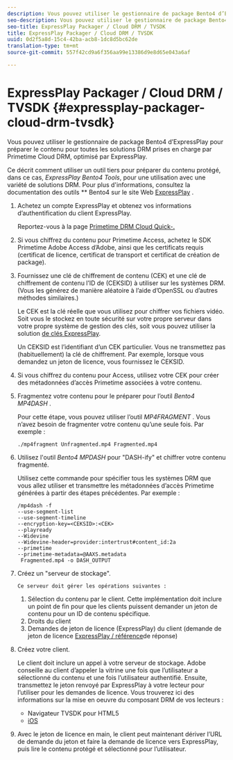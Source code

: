 ```yaml
---
description: Vous pouvez utiliser le gestionnaire de package Bento4 d’ExpressPlay pour préparer le contenu pour toutes les solutions DRM prises en charge par Primetime Cloud DRM, optimisé par ExpressPlay.
seo-description: Vous pouvez utiliser le gestionnaire de package Bento4 d’ExpressPlay pour préparer le contenu pour toutes les solutions DRM prises en charge par Primetime Cloud DRM, optimisé par ExpressPlay.
seo-title: ExpressPlay Packager / Cloud DRM / TVSDK
title: ExpressPlay Packager / Cloud DRM / TVSDK
uuid: 0d2f5a8d-15c4-42ba-acb8-1dc8d5bc62de
translation-type: tm+mt
source-git-commit: 557f42cd9a6f356aa99e13386d9e8d65e043a6af

---
```



# ExpressPlay Packager / Cloud DRM / TVSDK {#expressplay-packager-cloud-drm-tvsdk}

Vous pouvez utiliser le gestionnaire de package Bento4 d’ExpressPlay pour préparer le contenu pour toutes les solutions DRM prises en charge par Primetime Cloud DRM, optimisé par ExpressPlay.

Ce décrit comment utiliser un outil tiers pour préparer du contenu protégé, dans ce cas, *ExpressPlay Bento4 Tools*, pour une utilisation avec une variété de solutions DRM. Pour plus d&#39;informations, consultez la documentation des outils ** Bento4 sur le site Web [ExpressPlay](https://www.expressplay.com/developer/) .
1. Achetez un compte ExpressPlay et obtenez vos informations d’authentification du client ExpressPlay.

   Reportez-vous à la page [Primetime DRM Cloud Quick-.](../../quick-start/quick-overview.md)
1. Si vous chiffrez du contenu pour Primetime Access, achetez le SDK Primetime Adobe Access d’Adobe, ainsi que les certificats requis (certificat de licence, certificat de transport et certificat de création de package).
1. Fournissez une clé de chiffrement de contenu (CEK) et une clé de chiffrement de contenu  l’ID de (CEKSID) à utiliser sur les systèmes DRM. (Vous les générez de manière aléatoire à l’aide d’OpenSSL ou d’autres méthodes similaires.)

   Le CEK est la clé réelle que vous utilisez pour chiffrer vos fichiers vidéo. Soit vous le stockez en toute sécurité sur votre propre serveur dans votre propre système de gestion des clés, soit vous pouvez utiliser la solution [de clés ExpressPlay](https://www.expressplay.com/developer/key-storage/).

   Un CEKSID est l’identifiant d’un CEK particulier. Vous ne transmettez pas (habituellement) la clé de chiffrement. Par exemple, lorsque vous demandez un jeton de licence, vous fournissez le CEKSID.

1. Si vous chiffrez du contenu pour Access, utilisez votre CEK pour créer des métadonnées d’accès Primetime associées à votre contenu.

1. Fragmentez votre contenu pour le préparer pour l’outil *Bento4 MP4DASH* .

   Pour cette étape, vous pouvez utiliser l’outil *MP4FRAGMENT* . Vous n’avez besoin de fragmenter votre contenu qu’une seule fois. Par exemple :

   ```
   ./mp4fragment Unfragmented.mp4 Fragmented.mp4
   ```

1. Utilisez l&#39;outil *Bento4 MPDASH* pour &quot;DASH-ify&quot; et chiffrer votre contenu fragmenté.

   Utilisez cette commande pour spécifier tous les systèmes DRM que vous allez utiliser et transmettre les métadonnées d’accès Primetime générées à partir des étapes précédentes. Par exemple :

   ```
   /mp4dash -f  
   --use-segment-list  
   --use-segment-timeline  
   --encryption-key=<CEKSID>:<CEK>  
   --playready  
   --Widevine  
   --Widevine-header=provider:intertrust#content_id:2a  
   --primetime  
   --primetime-metadata=@AAXS.metadata 
    Fragmented.mp4 -o DASH_OUTPUT
   ```

1. Créez un &quot;serveur de stockage&quot;.

       Ce serveur doit gérer les opérations suivantes :
   
   1. Sélection du contenu par le client. Cette implémentation doit inclure un point de fin pour que les clients puissent demander un jeton de contenu pour un ID de contenu spécifique.
   1. Droits du client
   1. Demandes de jeton de licence (ExpressPlay) du client (demande de jeton de licence [ExpressPlay / référence](../../license-token-req-resp-ref/license-req-resp-overview.md)de réponse)

1. Créez votre client.

   Le client doit inclure un appel à votre serveur de stockage. Adobe conseille au client d’appeler la vitrine une fois que l’utilisateur a sélectionné du contenu et une fois l’utilisateur authentifié. Ensuite, transmettez le jeton renvoyé par ExpressPlay à votre lecteur pour l’utiliser pour les demandes de licence. Vous trouverez ici des informations sur la mise en oeuvre du composant DRM de vos lecteurs :

   * Navigateur TVSDK pour HTML5
   * [iOS](../../../../programming/tvsdk-3x-ios-prog/ios-3x-drm-content-security/ios-3x-apple-fairplay-tvsdk.md)

1. Avec le jeton de licence en main, le client peut maintenant dériver l’URL de demande du jeton et faire la demande de licence vers ExpressPlay, puis lire le contenu protégé et sélectionné pour l’utilisateur.

